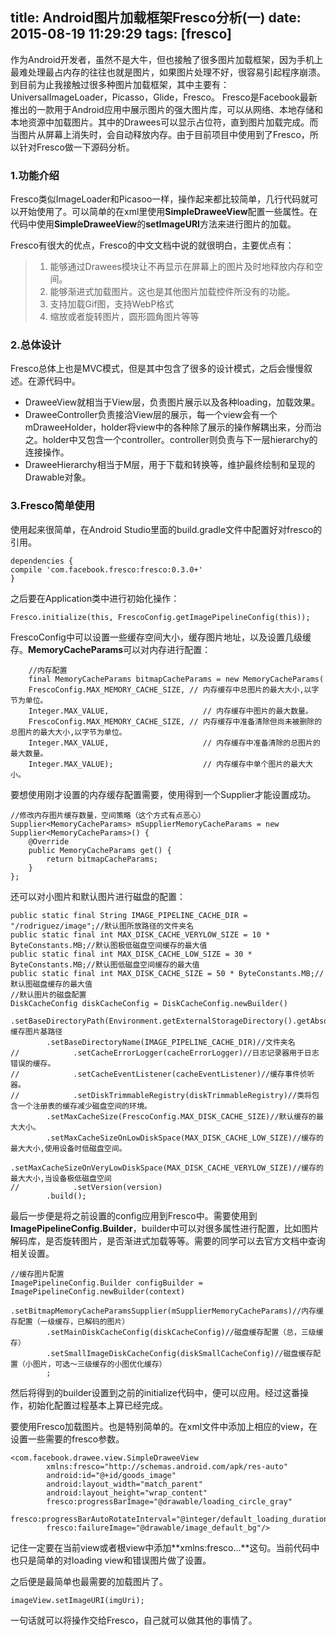 title: Android图片加载框架Fresco分析(一)
date: 2015-08-19 11:29:29
tags: [fresco]
---
作为Android开发者，虽然不是大牛，但也接触了很多图片加载框架，因为手机上最难处理最占内存的往往也就是图片，如果图片处理不好，很容易引起程序崩溃。到目前为止我接触过很多种图片加载框架，其中主要有：UniversalImageLoader，Picasso，Glide，Fresco。
Fresco是Facebook最新推出的一款用于Android应用中展示图片的强大图片库，可以从网络、本地存储和本地资源中加载图片。其中的Drawees可以显示占位符，直到图片加载完成。而当图片从屏幕上消失时，会自动释放内存。由于目前项目中使用到了Fresco，所以针对Fresco做一下源码分析。

### 1.功能介绍

Fresco类似ImageLoader和Picasoo一样，操作起来都比较简单，几行代码就可以开始使用了。可以简单的在xml里使用**SimpleDraweeView**配置一些属性。在代码中使用**SimpleDraweeView**的**setImageURI**方法来进行图片的加载。

Fresco有很大的优点，Fresco的中文文档中说的就很明白，主要优点有：

> 1. 能够通过Drawees模块让不再显示在屏幕上的图片及时地释放内存和空间。
> 2. 能够渐进式加载图片。这也是其他图片加载控件所没有的功能。
> 3. 支持加载Gif图，支持WebP格式
> 4. 缩放或者旋转图片，圆形圆角图片等等
<!--more-->
### 2.总体设计

Fresco总体上也是MVC模式，但是其中包含了很多的设计模式，之后会慢慢叙述。在源代码中。

- DraweeView就相当于View层，负责图片展示以及各种loading，加载效果。
- DraweeController负责接洽View层的展示，每一个view会有一个mDraweeHolder，holder将view中的各种除了展示的操作解耦出来，分而治之。holder中又包含一个controller。controller则负责与下一层hierarchy的连接操作。
- DraweeHierarchy相当于M层，用于下载和转换等，维护最终绘制和呈现的Drawable对象。

### 3.Fresco简单使用

使用起来很简单，在Android Studio里面的build.gradle文件中配置好对fresco的引用。

	dependencies {
    compile 'com.facebook.fresco:fresco:0.3.0+'
	}

之后要在Application类中进行初始化操作：

	Fresco.initialize(this, FrescoConfig.getImagePipelineConfig(this));

FrescoConfig中可以设置一些缓存空间大小，缓存图片地址，以及设置几级缓存。**MemoryCacheParams**可以对内存进行配置：

		//内存配置
        final MemoryCacheParams bitmapCacheParams = new MemoryCacheParams(
        FrescoConfig.MAX_MEMORY_CACHE_SIZE, // 内存缓存中总图片的最大大小,以字节为单位。
        Integer.MAX_VALUE,                     // 内存缓存中图片的最大数量。
        FrescoConfig.MAX_MEMORY_CACHE_SIZE, // 内存缓存中准备清除但尚未被删除的总图片的最大大小,以字节为单位。
        Integer.MAX_VALUE,                     // 内存缓存中准备清除的总图片的最大数量。
        Integer.MAX_VALUE);                    // 内存缓存中单个图片的最大大小。

要想使用刚才设置的内存缓存配置需要，使用得到一个Supplier才能设置成功。

    //修改内存图片缓存数量，空间策略（这个方式有点恶心）
    Supplier<MemoryCacheParams> mSupplierMemoryCacheParams = new Supplier<MemoryCacheParams>() {
        @Override
        public MemoryCacheParams get() {
            return bitmapCacheParams;
        }
    };

还可以对小图片和默认图片进行磁盘的配置：
	
	public static final String IMAGE_PIPELINE_CACHE_DIR = "/rodriguez/image";//默认图所放路径的文件夹名
	public static final int MAX_DISK_CACHE_VERYLOW_SIZE = 10 * ByteConstants.MB;//默认图极低磁盘空间缓存的最大值
    public static final int MAX_DISK_CACHE_LOW_SIZE = 30 * ByteConstants.MB;//默认图低磁盘空间缓存的最大值
    public static final int MAX_DISK_CACHE_SIZE = 50 * ByteConstants.MB;//默认图磁盘缓存的最大值
    //默认图片的磁盘配置
    DiskCacheConfig diskCacheConfig = DiskCacheConfig.newBuilder()
            .setBaseDirectoryPath(Environment.getExternalStorageDirectory().getAbsoluteFile())//缓存图片基路径
            .setBaseDirectoryName(IMAGE_PIPELINE_CACHE_DIR)//文件夹名
	//            .setCacheErrorLogger(cacheErrorLogger)//日志记录器用于日志错误的缓存。
	//            .setCacheEventListener(cacheEventListener)//缓存事件侦听器。
	//            .setDiskTrimmableRegistry(diskTrimmableRegistry)//类将包含一个注册表的缓存减少磁盘空间的环境。
            .setMaxCacheSize(FrescoConfig.MAX_DISK_CACHE_SIZE)//默认缓存的最大大小。
            .setMaxCacheSizeOnLowDiskSpace(MAX_DISK_CACHE_LOW_SIZE)//缓存的最大大小,使用设备时低磁盘空间。
            .setMaxCacheSizeOnVeryLowDiskSpace(MAX_DISK_CACHE_VERYLOW_SIZE)//缓存的最大大小,当设备极低磁盘空间
	//            .setVersion(version)
            .build();

最后一步便是将之前设置的config应用到Fresco中。需要使用到**ImagePipelineConfig.Builder**，builder中可以对很多属性进行配置，比如图片解码库，是否旋转图片，是否渐进式加载等等。需要的同学可以去官方文档中查询相关设置。

    //缓存图片配置
    ImagePipelineConfig.Builder configBuilder = ImagePipelineConfig.newBuilder(context)
            .setBitmapMemoryCacheParamsSupplier(mSupplierMemoryCacheParams)//内存缓存配置（一级缓存，已解码的图片）
            .setMainDiskCacheConfig(diskCacheConfig)//磁盘缓存配置（总，三级缓存）
            .setSmallImageDiskCacheConfig(diskSmallCacheConfig)//磁盘缓存配置（小图片，可选～三级缓存的小图优化缓存）
            ;

然后将得到的builder设置到之前的initialize代码中，便可以应用。经过这番操作，初始化配置过程基本上算已经完成。

要使用Fresco加载图片。也是特别简单的。在xml文件中添加上相应的view，在设置一些需要的fresco参数。

	<com.facebook.drawee.view.SimpleDraweeView
    		xmlns:fresco="http://schemas.android.com/apk/res-auto"
            android:id="@+id/goods_image"
            android:layout_width="match_parent"
            android:layout_height="wrap_content"
            fresco:progressBarImage="@drawable/loading_circle_gray"
            fresco:progressBarAutoRotateInterval="@integer/default_loading_duration"
            fresco:failureImage="@drawable/image_default_bg"/>

记住一定要在当前view或者根view中添加**xmlns:fresco...**这句。当前代码中也只是简单的对loading view和错误图片做了设置。

之后便是最简单也最需要的加载图片了。

	imageView.setImageURI(imgUri);

一句话就可以将操作交给Fresco，自己就可以做其他的事情了。